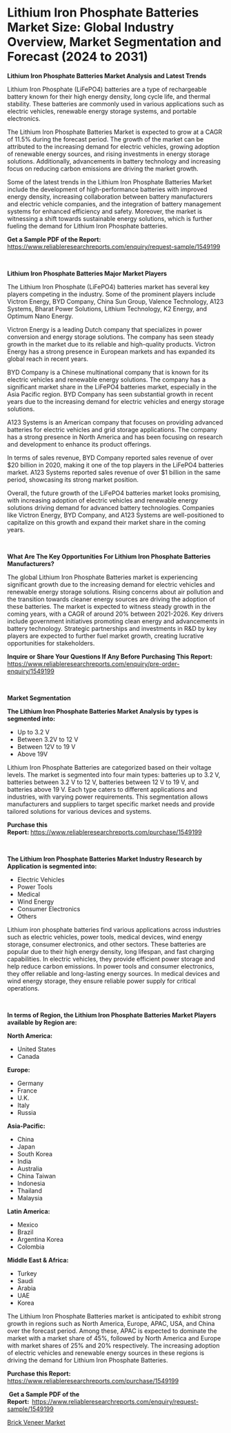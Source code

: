 <p><h1>Lithium Iron Phosphate Batteries Market Size: Global Industry Overview, Market Segmentation and Forecast (2024 to 2031)</h1></p><p><strong>Lithium Iron Phosphate Batteries Market Analysis and Latest Trends</strong></p>
<p><p>Lithium Iron Phosphate (LiFePO4) batteries are a type of rechargeable battery known for their high energy density, long cycle life, and thermal stability. These batteries are commonly used in various applications such as electric vehicles, renewable energy storage systems, and portable electronics.</p><p>The Lithium Iron Phosphate Batteries Market is expected to grow at a CAGR of 11.5% during the forecast period. The growth of the market can be attributed to the increasing demand for electric vehicles, growing adoption of renewable energy sources, and rising investments in energy storage solutions. Additionally, advancements in battery technology and increasing focus on reducing carbon emissions are driving the market growth.</p><p>Some of the latest trends in the Lithium Iron Phosphate Batteries Market include the development of high-performance batteries with improved energy density, increasing collaboration between battery manufacturers and electric vehicle companies, and the integration of battery management systems for enhanced efficiency and safety. Moreover, the market is witnessing a shift towards sustainable energy solutions, which is further fueling the demand for Lithium Iron Phosphate batteries.</p></p>
<p><strong>Get a Sample PDF of the Report:&nbsp;</strong> <a href="https://www.reliableresearchreports.com/enquiry/request-sample/1549199">https://www.reliableresearchreports.com/enquiry/request-sample/1549199</a></p>
<p>&nbsp;</p>
<p><strong>Lithium Iron Phosphate Batteries Major Market Players</strong></p>
<p><p>The Lithium Iron Phosphate (LiFePO4) batteries market has several key players competing in the industry. Some of the prominent players include Victron Energy, BYD Company, China Sun Group, Valence Technology, A123 Systems, Bharat Power Solutions, Lithium Technology, K2 Energy, and Optimum Nano Energy.</p><p>Victron Energy is a leading Dutch company that specializes in power conversion and energy storage solutions. The company has seen steady growth in the market due to its reliable and high-quality products. Victron Energy has a strong presence in European markets and has expanded its global reach in recent years.</p><p>BYD Company is a Chinese multinational company that is known for its electric vehicles and renewable energy solutions. The company has a significant market share in the LiFePO4 batteries market, especially in the Asia Pacific region. BYD Company has seen substantial growth in recent years due to the increasing demand for electric vehicles and energy storage solutions.</p><p>A123 Systems is an American company that focuses on providing advanced batteries for electric vehicles and grid storage applications. The company has a strong presence in North America and has been focusing on research and development to enhance its product offerings.</p><p>In terms of sales revenue, BYD Company reported sales revenue of over $20 billion in 2020, making it one of the top players in the LiFePO4 batteries market. A123 Systems reported sales revenue of over $1 billion in the same period, showcasing its strong market position.</p><p>Overall, the future growth of the LiFePO4 batteries market looks promising, with increasing adoption of electric vehicles and renewable energy solutions driving demand for advanced battery technologies. Companies like Victron Energy, BYD Company, and A123 Systems are well-positioned to capitalize on this growth and expand their market share in the coming years.</p></p>
<p>&nbsp;</p>
<p><strong>What Are The Key Opportunities For Lithium Iron Phosphate Batteries Manufacturers?</strong></p>
<p><p>The global Lithium Iron Phosphate Batteries market is experiencing significant growth due to the increasing demand for electric vehicles and renewable energy storage solutions. Rising concerns about air pollution and the transition towards cleaner energy sources are driving the adoption of these batteries. The market is expected to witness steady growth in the coming years, with a CAGR of around 20% between 2021-2026. Key drivers include government initiatives promoting clean energy and advancements in battery technology. Strategic partnerships and investments in R&D by key players are expected to further fuel market growth, creating lucrative opportunities for stakeholders.</p></p>
<p><strong>Inquire or Share Your Questions If Any Before Purchasing This Report:</strong> <a href="https://www.reliableresearchreports.com/enquiry/pre-order-enquiry/1549199">https://www.reliableresearchreports.com/enquiry/pre-order-enquiry/1549199</a></p>
<p>&nbsp;</p>
<p><strong>Market Segmentation</strong></p>
<p><strong>The Lithium Iron Phosphate Batteries Market Analysis by types is segmented into:</strong></p>
<p><ul><li>Up to 3.2 V</li><li>Between 3.2V to 12 V</li><li>Between 12V to 19 V</li><li>Above 19V</li></ul></p>
<p><p>Lithium Iron Phosphate Batteries are categorized based on their voltage levels. The market is segmented into four main types: batteries up to 3.2 V, batteries between 3.2 V to 12 V, batteries between 12 V to 19 V, and batteries above 19 V. Each type caters to different applications and industries, with varying power requirements. This segmentation allows manufacturers and suppliers to target specific market needs and provide tailored solutions for various devices and systems.</p></p>
<p><strong>Purchase this Report:&nbsp;</strong><a href="https://www.reliableresearchreports.com/purchase/1549199">https://www.reliableresearchreports.com/purchase/1549199</a></p>
<p>&nbsp;</p>
<p><strong>The Lithium Iron Phosphate Batteries Market Industry Research by Application is segmented into:</strong></p>
<p><ul><li>Electric Vehicles</li><li>Power Tools</li><li>Medical</li><li>Wind Energy</li><li>Consumer Electronics</li><li>Others</li></ul></p>
<p><p>Lithium iron phosphate batteries find various applications across industries such as electric vehicles, power tools, medical devices, wind energy storage, consumer electronics, and other sectors. These batteries are popular due to their high energy density, long lifespan, and fast charging capabilities. In electric vehicles, they provide efficient power storage and help reduce carbon emissions. In power tools and consumer electronics, they offer reliable and long-lasting energy sources. In medical devices and wind energy storage, they ensure reliable power supply for critical operations.</p></p>
<p>&nbsp;</p>
<p><strong>In terms of Region, the Lithium Iron Phosphate Batteries Market Players available by Region are:</strong></p>
<p>
    <p> <strong> North America: </strong>
        <ul>
            <li>United States</li>
            <li>Canada</li>
        </ul>
        </p> 
    <p> <strong> Europe: </strong>
        <ul>
            <li>Germany</li>
            <li>France</li>
            <li>U.K.</li>
            <li>Italy</li>
            <li>Russia</li>
        </ul>
        </p> 
    <p> <strong> Asia-Pacific: </strong>
        <ul>
            <li>China</li>
            <li>Japan</li>
            <li>South Korea</li>
            <li>India</li>
            <li>Australia</li>
            <li>China Taiwan</li>
            <li>Indonesia</li>
            <li>Thailand</li>
            <li>Malaysia</li>
        </ul>
        </p> 
    <p> <strong> Latin America: </strong>
        <ul>
            <li>Mexico</li>
            <li>Brazil</li>
            <li>Argentina Korea</li>
            <li>Colombia</li>
        </ul>
        </p> 
    <p> <strong> Middle East & Africa: </strong>
        <ul>
            <li>Turkey</li>
            <li>Saudi</li>
            <li>Arabia</li>
            <li>UAE</li>
            <li>Korea</li>
        </ul>
    </p>
    </p>
<p><p>The Lithium Iron Phosphate Batteries market is anticipated to exhibit strong growth in regions such as North America, Europe, APAC, USA, and China over the forecast period. Among these, APAC is expected to dominate the market with a market share of 45%, followed by North America and Europe with market shares of 25% and 20% respectively. The increasing adoption of electric vehicles and renewable energy sources in these regions is driving the demand for Lithium Iron Phosphate Batteries.</p></p>
<p><strong>Purchase this Report: </strong><a href="https://www.reliableresearchreports.com/purchase/1549199">https://www.reliableresearchreports.com/purchase/1549199</a></p>
<p>&nbsp;<strong>Get a Sample PDF of the Report:&nbsp;&nbsp;</strong><a href="https://www.reliableresearchreports.com/enquiry/request-sample/1549199">https://www.reliableresearchreports.com/enquiry/request-sample/1549199</a></p>
<p><strong></strong></p>
<p><p><a href="https://fuschia-pecorino-a6d.notion.site/Brick-Veneer-Market-Size-Reflecting-a-Forecast-Till-2031-Market-By-Type-By-Application-and-By-Geog-347cd592b3794ca39ce422cef0cf4d0e">Brick Veneer Market</a></p></p>